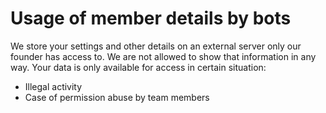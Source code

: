 # Usage of member details by bots

We store your settings and other details on an external server only our founder has access to.
We are not allowed to show that information in any way.
Your data is only available for access in certain situation:
- Illegal activity
- Case of permission abuse by team members
